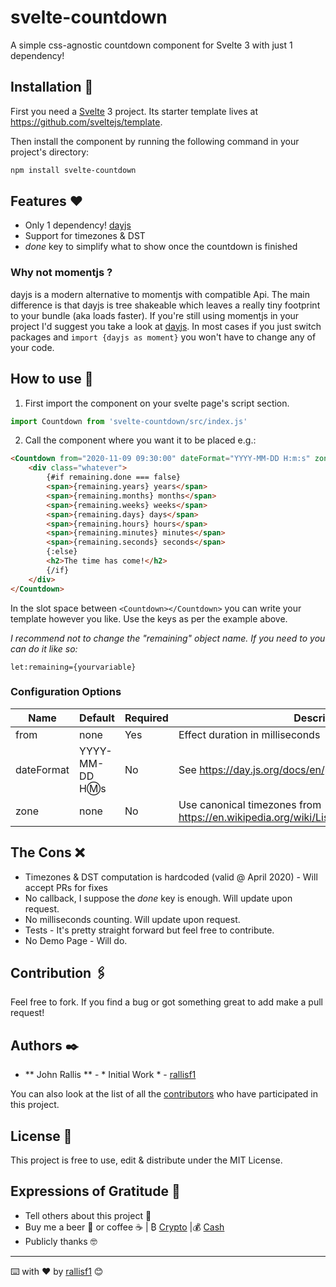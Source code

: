 # svelte-countdown

A simple css-agnostic countdown component for Svelte 3 with just 1 dependency!

## Installation 🔧

First you need a [Svelte](https://svelte.dev) 3 project. Its starter template lives at https://github.com/sveltejs/template.

Then install the component by running the following command in your project's directory:

```sh
npm install svelte-countdown
```

## Features ❤
* Only 1 dependency! [dayjs](https://day.js.org/)
* Support for timezones & DST
* _done_ key to simplify what to show once the countdown is finished

### Why not momentjs ?
dayjs is a modern alternative to momentjs with compatible Api. The main difference is that dayjs is tree shakeable which leaves a really tiny footprint to your bundle (aka loads faster). If you're still using momentjs in your project I'd suggest you take a look at [dayjs](https://day.js.org/). In most cases if you just switch packages and `import {dayjs as moment}` you won't have to change any of your code.

## How to use 🚀

1. First import the component on your svelte page's script section.

```js
import Countdown from 'svelte-countdown/src/index.js'
```

2. Call the component where you want it to be placed e.g.:

```html
<Countdown from="2020-11-09 09:30:00" dateFormat="YYYY-MM-DD H:m:s" zone="Europe/Athens" let:remaining>
    <div class="whatever">
        {#if remaining.done === false}
        <span>{remaining.years} years</span>
        <span>{remaining.months} months</span>
        <span>{remaining.weeks} weeks</span>
        <span>{remaining.days} days</span>
        <span>{remaining.hours} hours</span>
        <span>{remaining.minutes} minutes</span>
        <span>{remaining.seconds} seconds</span>
        {:else}
        <h2>The time has come!</h2>
        {/if}
    </div>
</Countdown>
```

In the slot space between `<Countdown></Countdown>` you can write your template however you like. Use the keys as per the example above.

_I recommend not to change the "remaining" object name. If you need to you can do it like so:_
```
let:remaining={yourvariable}
```

### Configuration Options

| Name | Default | Required | Description |
| ---- | ------- | -------- | ----------- |
| from | none | Yes | Effect duration in milliseconds |
| dateFormat | YYYY-MM-DD H:m:s | No | See https://day.js.org/docs/en/parse/string-format |
| zone | none | No | Use canonical timezones from https://en.wikipedia.org/wiki/List_of_tz_database_time_zones |

## The Cons ❌
* Timezones & DST computation is hardcoded (valid @ April 2020) - Will accept PRs for fixes
* No callback, I suppose the _done_ key is enough. Will update upon request.
* No milliseconds counting. Will update upon request.
* Tests - It's pretty straight forward but feel free to contribute.
* No Demo Page - Will do.

## Contribution 🖇️

Feel free to fork. If you find a bug or got something great to add make a pull request!

## Authors ✒️

* ** John Rallis ** - * Initial Work * - [rallisf1](https://github.com/rallisf1)

You can also look at the list of all the [contributors](https://github.com/rallisf1/svelte-countdown/contributors) who have participated in this project. 

## License 📄

This project is free to use, edit & distribute under the MIT License.

## Expressions of Gratitude 🎁

* Tell others about this project 📢 
* Buy me a beer 🍺 or coffee ☕ | ₿ [Crypto](https://freewallet.org/id/rallisf1/) |💰 [Cash](https://www.paypal.me/rallisf1) 
* Publicly thanks 🤓

---
⌨️ with ❤️ by  [rallisf1](https://github.com/rallisf1) 😊
